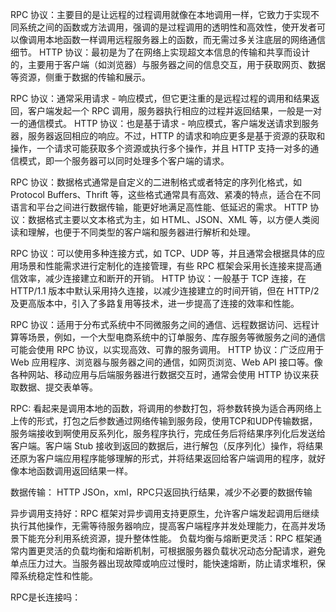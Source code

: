 RPC 协议：主要目的是让远程的过程调用就像在本地调用一样，它致力于实现不同系统之间的函数或方法调用，强调的是过程调用的透明性和高效性，使开发者可以像调用本地函数一样调用远程服务器上的函数，而无需过多关注底层的网络通信细节。
HTTP 协议：最初是为了在网络上实现超文本信息的传输和共享而设计的，主要用于客户端（如浏览器）与服务器之间的信息交互，用于获取网页、数据等资源，侧重于数据的传输和展示。

RPC 协议：通常采用请求 - 响应模式，但它更注重的是远程过程的调用和结果返回，客户端发起一个 RPC 调用，服务器执行相应的过程并返回结果，一般是一对一的通信模式。
HTTP 协议：也是基于请求 - 响应模式，客户端发送请求到服务器，服务器返回相应的响应。不过，HTTP 的请求和响应更多是基于资源的获取和操作，一个请求可能获取多个资源或执行多个操作，并且 HTTP 支持一对多的通信模式，即一个服务器可以同时处理多个客户端的请求。

RPC 协议：数据格式通常是自定义的二进制格式或者特定的序列化格式，如 Protocol Buffers、Thrift 等，这些格式通常具有高效、紧凑的特点，适合在不同语言和平台之间进行数据传输，能更好地满足高性能、低延迟的需求。
HTTP 协议：数据格式主要以文本格式为主，如 HTML、JSON、XML 等，以方便人类阅读和理解，也便于不同类型的客户端和服务器进行解析和处理。

RPC 协议：可以使用多种连接方式，如 TCP、UDP 等，并且通常会根据具体的应用场景和性能需求进行定制化的连接管理，有些 RPC 框架会采用长连接来提高通信效率，减少连接建立和断开的开销。
HTTP 协议：一般基于 TCP 连接，在 HTTP/1.1 版本中默认采用持久连接，以减少连接建立的时间开销，但在 HTTP/2 及更高版本中，引入了多路复用等技术，进一步提高了连接的效率和性能。

RPC 协议：适用于分布式系统中不同微服务之间的通信、远程数据访问、远程计算等场景，例如，一个大型电商系统中的订单服务、库存服务等微服务之间的通信可能会使用 RPC 协议，以实现高效、可靠的服务调用。
HTTP 协议：广泛应用于 Web 应用程序、浏览器与服务器之间的通信，如网页浏览、Web API 接口等。像各种网站、移动应用与后端服务器进行数据交互时，通常会使用 HTTP 协议来获取数据、提交表单等。


RPC: 看起来是调用本地的函数，将调用的参数打包，将参数转换为适合再网络上上传的形式，打包之后参数通过网络传输到服务段，使用TCP和UDP传输数据，服务端接收到啊使用反系列化，服务程序执行，完成任务后将结果序列化后发送给客户端。客户端 Stub 接收到返回的数据后，进行解包（反序列化）操作，将结果还原为客户端应用程序能够理解的形式，并将结果返回给客户端调用的程序，就好像本地函数调用返回结果一样。


数据传输： HTTP JSOn，xml，RPC只返回执行结果，减少不必要的数据传输

异步调用支持好：RPC 框架对异步调用支持更原生，允许客户端发起调用后继续执行其他操作，无需等待服务器响应，提高客户端程序并发处理能力，在高并发场景下能充分利用系统资源，提升整体性能。
负载均衡与熔断更灵活：RPC 框架通常内置更灵活的负载均衡和熔断机制，可根据服务器负载状况动态分配请求，避免单点压力过大。当服务器出现故障或响应过慢时，能快速熔断，防止请求堆积，保障系统稳定性和性能。


RPC是长连接吗： 
